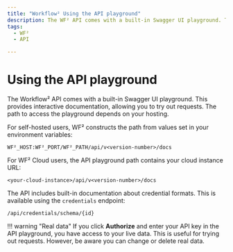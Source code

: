 ```yaml
---
title: "Workflow² Using the API playground"
description: The WF² API comes with a built-in Swagger UI playground. This provides interactive documentation, allowing you to try out requests.
tags:
  - WF²
  - API

---
```


# Using the API playground

The Workflow² API comes with a built-in Swagger UI playground. This provides interactive documentation, allowing you to try out requests. The path to access the playground depends on your hosting.

For self-hosted users, WF² constructs the path from values set in your environment variables:

```shell
WF²_HOST:WF²_PORT/WF²_PATH/api/v<version-number>/docs
```

For WF² Cloud users, the API playground path contains your cloud instance URL:

```shell
<your-cloud-instance>/api/v<version-number>/docs
```

The API includes built-in documentation about credential formats. This is available using the `credentials` endpoint:

```shell
/api/credentials/schema/{id}
```

!!! warning "Real data"
    If you click **Authorize** and enter your API key in the API playground, you have access to your live data. This is useful for trying out requests. However, be aware you can change or delete real data.